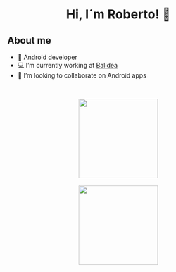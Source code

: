 <div align="center">
<h1 align="center">Hi, I´m Roberto!</a> 👋</h1>
</div>

## About me
- 📲 Android developer
- 💻 I’m currently working at [Balidea](https://www.balidea.com/)
- 👯 I’m looking to collaborate on Android apps
<br>

<p align="center">
<a href="https://github.com/robertomr99">
  <img height="180em" src="https://github-readme-stats-eight-theta.vercel.app/api?username=robertomr99&show_icons=true&theme=vue-dark&include_all_commits=true&count_private=true"/>
  <br>  <br>
  <img height="180em" src="https://github-readme-stats-eight-theta.vercel.app/api/top-langs/?username=robertomr99&layout=compact&langs_count=8&theme=vue-dark"/>
</a>
</p>
